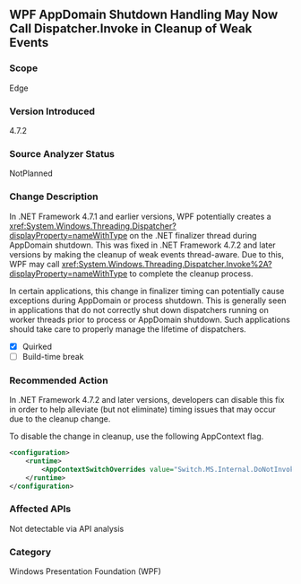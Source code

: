 ## WPF AppDomain Shutdown Handling May Now Call Dispatcher.Invoke in Cleanup of Weak Events

### Scope
Edge

### Version Introduced
4.7.2

### Source Analyzer Status
NotPlanned

### Change Description
In .NET Framework 4.7.1 and earlier versions, WPF potentially creates a <xref:System.Windows.Threading.Dispatcher?displayProperty=nameWithType> on the .NET finalizer thread during AppDomain shutdown.  This was fixed in 
.NET Framework 4.7.2 and later versions by making the cleanup of weak events thread-aware.  Due to this, WPF may call <xref:System.Windows.Threading.Dispatcher.Invoke%2A?displayProperty=nameWithType> to complete the cleanup process.

In certain applications, this change in finalizer timing can potentially cause exceptions during AppDomain or process shutdown.  This is generally seen in applications that do not correctly 
shut down dispatchers running on worker threads prior to process or AppDomain shutdown.  Such applications should take care to properly manage the lifetime of dispatchers.  

- [X] Quirked
- [ ] Build-time break

### Recommended Action
In .NET Framework 4.7.2 and later versions, developers can disable this fix in order to help alleviate (but not eliminate) timing issues that may occur due to the cleanup change.

To disable the change in cleanup, use the following AppContext flag.

```xml
<configuration>
    <runtime>
        <AppContextSwitchOverrides value="Switch.MS.Internal.DoNotInvokeInWeakEventTableShutdownListener=true"/>
    </runtime>
</configuration>
```

### Affected APIs
Not detectable via API analysis

### Category
Windows Presentation Foundation (WPF)

<!--
    593963
-->


